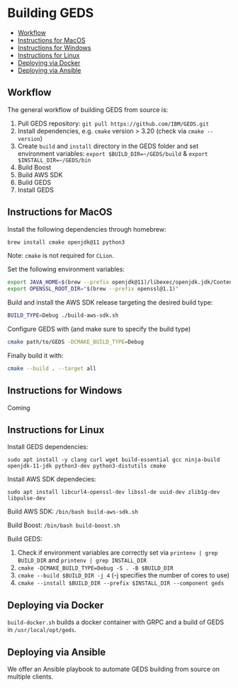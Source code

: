 # Building GEDS

- [Workflow](#workflow)
- [Instructions for MacOS](#instructions-for-macos)
- [Instructions for Windows](#instructions-for-windows)
- [Instructions for Linux](#instructions-for-linux)
- [Deploying via Docker](#deploying-via-docker)
- [Deploying via Ansible](#deploying-via-ansible)

## Workflow <a name="workflow"></a>
The general workflow of building GEDS from source is:
1. Pull GEDS repository: `git pull https://github.com/IBM/GEDS.git`
2. Install dependencies, e.g. `cmake` version > 3.20 (check via `cmake --version`)
3. Create `build` and `install` directory in the GEDS folder and set environment variables: `export $BUILD_DIR=~/GEDS/build` & `export $INSTALL_DIR=~/GEDS/bin`
4. Build Boost
5. Build AWS SDK
6. Build GEDS
7. Install GEDS

## Instructions for MacOS <a name="instructions-for-macos"></a>

Install the following dependencies through homebrew:

```bash
brew install cmake openjdk@11 python3
```
Note: `cmake` is not required for `CLion`.

Set the following environment variables:
```bash
export JAVA_HOME=$(brew --prefix openjdk@11)/libexec/openjdk.jdk/Contents/Home/
export OPENSSL_ROOT_DIR="$(brew --prefix openssl@1.1)"
```

Build and install the AWS SDK release targeting the desired build type:
```bash
BUILD_TYPE=Debug ./build-aws-sdk.sh
```

Configure GEDS with (and make sure to specify the build type)
```bash
cmake path/to/GEDS -DCMAKE_BUILD_TYPE=Debug
```
Finally build it with:
```bash
cmake --build . --target all
```

## Instructions for Windows <a name="instructions-for-windows"></a>
Coming

## Instructions for Linux <a name="instructions-for-linux"></a>
Install GEDS dependencies:

```
sudo apt install -y clang curl wget build-essential gcc ninja-build openjdk-11-jdk python3-dev python3-distutils cmake
```

Install AWS SDK dependecies:
```
sudo apt install libcurl4-openssl-dev libssl-de uuid-dev zlib1g-dev libpulse-dev
```

Build AWS SDK: `/bin/bash build-aws-sdk.sh`

Build Boost: `/bin/bash build-boost.sh`

Build GEDS:
1. Check if environment variables are correctly set via `printenv | grep BUILD_DIR` and `printenv | grep INSTALL_DIR`
2. `cmake -DCMAKE_BUILD_TYPE=Debug -S . -B $BUILD_DIR`
3. `cmake --build $BUILD_DIR -j 4` (-j specifies the number of cores to use)
4. `cmake --install $BUILD_DIR --prefix $INSTALL_DIR --component geds`

## Deploying via Docker  <a name="deploying-via-docker"></a>
`build-docker.sh` builds a docker container with GRPC and a build of GEDS in `/usr/local/opt/geds`. 

## Deploying via Ansible  <a name="deploying-via-ansible"></a>
We offer an Ansible playbook to automate GEDS building from source on multiple clients.
